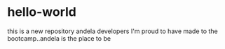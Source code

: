 # hello-world
this is a new repository
andela developers
I'm proud to have made to the bootcamp..andela is the place to be 
